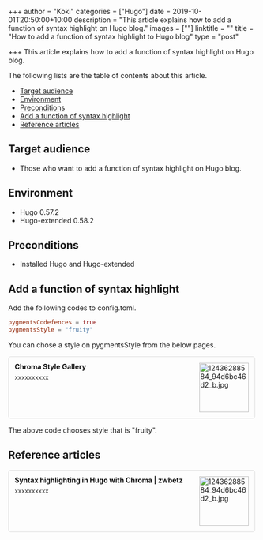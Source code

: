 +++
author = "Koki"
categories = ["Hugo"]
date = 2019-10-01T20:50:00+10:00
description = "This article explains how to add a function of syntax highlight on Hugo blog."
images = [""]
linktitle = ""
title = "How to add a function of syntax highlight to Hugo blog"
type = "post"

+++
This article explains how to add a function of syntax highlight on Hugo blog.

The following lists are the table of contents about this article.

- <font color="#1111cc">[Target audience](#target-audience)</font>
- <font color="#1111cc">[Environment](#environment)</font>
- <font color="#1111cc">[Preconditions](#preconditions)</font>
- <font color="#1111cc">[Add a function of syntax highlight](#add-a-function-of-syntax-highlight)</font>
- <font color="#1111cc">[Reference articles](#reference-articles)</font>

## Target audience
- Those who want to add a function of syntax highlight on Hugo blog.


## Environment
- Hugo 0.57.2
- Hugo-extended 0.58.2


## Preconditions
- Installed Hugo and Hugo-extended


## Add a function of syntax highlight
Add the following codes to config.toml.
```toml
pygmentsCodefences = true
pygmentsStyle = "fruity"
```
You can chose a style on pygmentsStyle from the below pages.  
<div class="blog-card" style="padding:12px;margin:15px 0;border:1px solid #ddd;word-wrap:break-word;max-width:474px;width:auto;border-radius:5px;"><div class="blog-card-thumbnail" style="float:right;"><a href="https://xyproto.github.io/splash/docs/all.html" class="blog-card-thumbnail-link" target="_blank"><img src="https://capture.heartrails.com/120x120/shorten?https://xyproto.github.io/splash/docs/all.html" class="blog-card-thumb-image wp-post-image" alt="12436288584_94d6bc46d2_b.jpg" style="width:100px;height:100px;"></a></div><div class="blog-card-content" style="margin-left:0;margin-right:110px;line-height:120%;"><div class="blog-card-title" style="margin-bottom:5px;"><a href="https://xyproto.github.io/splash/docs/all.html" class="blog-card-title-link" style="font-weight:bold;text-decoration:none;color:#111;" target="_blank">Chroma Style Gallery</a></div><div class="blog-card-excerpt" style="color:#333;font-size:90%;">xxxxxxxxxx</div></div><div class="blog-card-footer" style="font-size:70%;color:#777;margin-top:10px;clear:both;"><span class="blog-card-hatena"><a href="https://b.hatena.ne.jp/entry/https://xyproto.github.io/splash/docs/all.html" target="_blank"><img border="0" src="https://b.hatena.ne.jp/entry/image/https://xyproto.github.io/splash/docs/all.html" border="0" alt="" /></a></span></div></div>

The above code chooses style that is "fruity".


## Reference articles
<div class="blog-card" style="padding:12px;margin:15px 0;border:1px solid #ddd;word-wrap:break-word;max-width:474px;width:auto;border-radius:5px;"><div class="blog-card-thumbnail" style="float:right;"><a href="https://zwbetz.com/syntax-highlighting-in-hugo-with-chroma/?fbclid=IwAR2DS1e2wbYdyw1ZMnt_XWoAPpwXRXjYozd_UuupfNxHqTxWGwOuMvFwuXo" class="blog-card-thumbnail-link" target="_blank"><img src="https://capture.heartrails.com/120x120/shorten?https://zwbetz.com/syntax-highlighting-in-hugo-with-chroma/?fbclid=IwAR2DS1e2wbYdyw1ZMnt_XWoAPpwXRXjYozd_UuupfNxHqTxWGwOuMvFwuXo" class="blog-card-thumb-image wp-post-image" alt="12436288584_94d6bc46d2_b.jpg" style="width:100px;height:100px;"></a></div><div class="blog-card-content" style="margin-left:0;margin-right:110px;line-height:120%;"><div class="blog-card-title" style="margin-bottom:5px;"><a href="https://zwbetz.com/syntax-highlighting-in-hugo-with-chroma/?fbclid=IwAR2DS1e2wbYdyw1ZMnt_XWoAPpwXRXjYozd_UuupfNxHqTxWGwOuMvFwuXo" class="blog-card-title-link" style="font-weight:bold;text-decoration:none;color:#111;" target="_blank">Syntax highlighting in Hugo with Chroma | zwbetz</a></div><div class="blog-card-excerpt" style="color:#333;font-size:90%;">xxxxxxxxxx</div></div><div class="blog-card-footer" style="font-size:70%;color:#777;margin-top:10px;clear:both;"><span class="blog-card-hatena"><a href="https://b.hatena.ne.jp/entry/https://zwbetz.com/syntax-highlighting-in-hugo-with-chroma/?fbclid=IwAR2DS1e2wbYdyw1ZMnt_XWoAPpwXRXjYozd_UuupfNxHqTxWGwOuMvFwuXo" target="_blank"><img border="0" src="https://b.hatena.ne.jp/entry/image/https://zwbetz.com/syntax-highlighting-in-hugo-with-chroma/?fbclid=IwAR2DS1e2wbYdyw1ZMnt_XWoAPpwXRXjYozd_UuupfNxHqTxWGwOuMvFwuXo" border="0" alt="" /></a></span></div></div>
